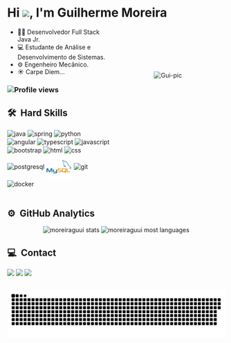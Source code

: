 <div style="display: inline_block">
<h1 align="left">Hi <img src="https://raw.githubusercontent.com/kaueMarques/kaueMarques/master/hi.gif" width="30px">, I'm Guilherme Moreira</h1>
<img align="right" alt="Gui-pic" height="180" style="border-radius:50px; padding:100px" src="https://i.imgur.com/eN5Tz9y.png">
</div>

- 👨‍🎓 Desenvolvedor Full Stack Java Jr.
- 💻 Estudante de Análise e Desenvolvimento de Sistemas.
- ⚙️ Engenheiro Mecânico.
- ☀️ Carpe Diem...

<h3 align="left"><img src="https://komarev.com/ghpvc/?username=moreiraguui&color=blue" alt="Profile views"/></h3> 

## 🛠 &nbsp;Hard Skills

  <div style="display: inline_block">
  <img align="center" alt="java" width="65" src="https://cdn.jsdelivr.net/gh/devicons/devicon/icons/java/java-original-wordmark.svg">
  <img align="center" alt="spring" width="62" src="https://cdn.jsdelivr.net/gh/devicons/devicon/icons/spring/spring-original-wordmark.svg">
  <img align="center" alt="python" width="55" src="https://cdn.jsdelivr.net/gh/devicons/devicon/icons/python/python-original-wordmark.svg">
  <img align="center" alt="angular" width="50" src="https://cdn.jsdelivr.net/gh/devicons/devicon/icons/angularjs/angularjs-plain.svg">
  <img align="center" alt="typescript" width="45" src="https://cdn.jsdelivr.net/gh/devicons/devicon/icons/typescript/typescript-plain.svg">
  <img align="center" alt="javascript" width="45" src="https://cdn.jsdelivr.net/gh/devicons/devicon/icons/javascript/javascript-plain.svg">
  <img align="center" alt="bootstrap" width="45" src="https://cdn.jsdelivr.net/gh/devicons/devicon/icons/bootstrap/bootstrap-plain-wordmark.svg">
  <img align="center" alt="html" width="46" src="https://cdn.jsdelivr.net/gh/devicons/devicon/icons/html5/html5-plain-wordmark.svg">
  <img align="center" alt="css" width="46" src="https://cdn.jsdelivr.net/gh/devicons/devicon/icons/css3/css3-plain-wordmark.svg">
  <img align="center" alt="postgresql" width="45" src="https://cdn.jsdelivr.net/gh/devicons/devicon/icons/postgresql/postgresql-original-wordmark.svg">
  <img align="center" alt="mysql" width="60" src="https://raw.githubusercontent.com/devicons/devicon/master/icons/mysql/mysql-original-wordmark.svg">
  <img align="center" alt="git" width="60" src="https://cdn.jsdelivr.net/gh/devicons/devicon/icons/git/git-plain-wordmark.svg">
  <img align="center" alt="docker" width="50" src="https://cdn.jsdelivr.net/gh/devicons/devicon/icons/docker/docker-original-wordmark.svg">
</div>
<br>

## ⚙️ &nbsp;GitHub Analytics

<p align="center">
<img height="160em" src="https://github-readme-stats.vercel.app/api?username=moreiraguui&show_icons=true&theme=tokyonight" alt="moreiraguui stats"/>
<img height="160em" src="https://github-readme-stats.vercel.app/api/top-langs/?username=moreiraguui&layout=compact&theme=tokyonight" alt="moreiraguui most languages"/>
</p>

## 💻 &nbsp;Contact
<div>
 <a href="https://www.linkedin.com/in/guilherme-moreira-souza/" target="_blank"><img src="https://img.shields.io/badge/LinkedIn-0077B5?style=for-the-badge&logo=linkedin&logoColor=white"></a>
 <a href="https://www.instagram.com/moreiraguui/" target="_blank"><img src="https://img.shields.io/badge/Instagram-E4405F?style=for-the-badge&logo=instagram&logoColor=white"></a>
 <a href="mailto:guilhermecsouza00@gmail.com" target="_blank"><img src="https://img.shields.io/badge/Gmail-D14836?style=for-the-badge&logo=gmail&logoColor=white"></a>
  
</div>
 
  ##
 ![Snake animation](https://github.com/JhonMeddev/JhonMeddev/blob/output/github-contribution-grid-snake.svg)
<div>
